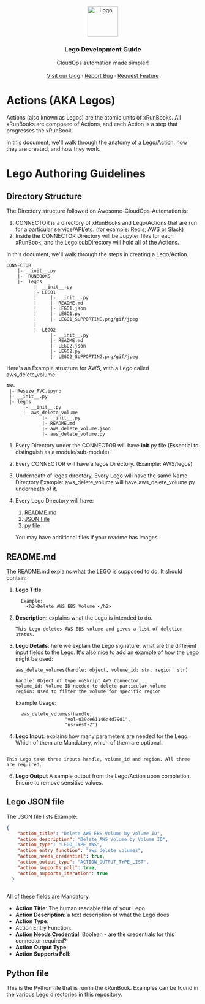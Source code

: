 
<p align="center">
  <a href="https://github.com/unskript/Awesome-CloudOps-Automation">
    <img src="https://unskript.com/assets/favicon.png" alt="Logo" width="80" height="80">
  </a>
<p align="center">
  <h3 align="center">Lego Development Guide</h3>
  <p align="center">
    CloudOps automation made simpler!
    <br />
    <br />
    <a href="https://medium.com/unskript">Visit our blog</a>
    ·
    <a href="https://github.com/unskript/Awesome-CloudOps-Automation/issues/new?assignees=&labels=&template=bug_report.md&title=">Report Bug</a>
    ·
    <a href="https://github.com/unskript/Awesome-CloudOps-Automation/issues/new?assignees=&labels=&template=feature_request.md&title=">Request Feature</a>
  </p>
</p>


# Actions (AKA Legos)

Actions (also known as Legos) are the atomic units of xRunBooks.  All xRunBooks are composed of Actions, and each Action is a step that progresses the xRunBook.

In this document, we'll walk through the anatomy of a Lego/Action, how they are created, and how they work.

# Lego Authoring Guidelines

## Directory Structure

The Directory structure followed on Awesome-CloudOps-Automation is:

1. CONNECTOR is a directory of xRunBooks and Lego/Actions that are run for a particular service/API/etc. (for example: Redis, AWS or Slack)
2. Inside the CONNECTOR Directory will be Jupyter files for each xRunBook, and the Lego subDirectory will hold all of the Actions.

In this document, we'll walk through the steps in creating a Lego/Action.

```
CONNECTOR
    |- __init__.py
    |-  RUNBOOKS 
    |-  legos
          |- __init__.py
          |- LEGO1
          |     |- __init__.py
          |     |- README.md
          |     |- LEGO1.json 
          |     |- LEGO1.py
          |     |- LEGO1_SUPPORTING.png/gif/jpeg 
          | 
          |- LEGO2
                |- __init__.py
                |- README.md
                |- LEGO2.json
                |- LEGO2.py
                |- LEGO2_SUPPORTING.png/gif/jpeg 
```          
          
          
Here's an Example structure for AWS, with a Lego called aws_delete_volume:
```
AWS
 |- Resize_PVC.ipynb
 |- __init__.py
 |- legos
      |- __init__.py
      |- aws_delete_volume
             |- __init__.py
             |- README.md
             |- aws_delete_volume.json
             |- aws_delete_volume.py

```

 1. Every Directory under the CONNECTOR will have __init__.py file (Essential to distinguish as a module/sub-module)

 2. Every CONNECTOR will have a legos Directory. (Example: AWS/legos)

 3. Underneath of legos directory, Every Lego will have the same Name Directory Example: aws_delete_volume will have aws_delete_volume.py underneath of it. 

 4. Every Lego Directory will have:
    1. [README.md](#readmemd)
    2. [JSON File](#json-file)
    3. [py file](#python-file) 
    
    You may have additional files if your readme has images.


## README.md

The  README.md explains what the LEGO is supposed to do, It should contain:

  1. **Lego Title** 
      ```
        Example:
          <h2>Delete AWS EBS Volume </h2>
      ```

  2.  **Description**: explains what the Lego is intended to do.

      ```
      This Lego deletes AWS EBS volume and gives a list of deletion status.
      ```

  3. **Lego Details**: here we explain the Lego signature, what are the different input fields to the Lego.  It's also nice to add an example of how the Lego might be used:

      ```
      aws_delete_volumes(handle: object, volume_id: str, region: str)

      handle: Object of type unSkript AWS Connector
      volume_id: Volume ID needed to delete particular volume
      region: Used to filter the volume for specific region
      ```
        
      Example Usage:

           aws_delete_volumes(handle,
                           "vol-039ce61146a4d7901",
                           "us-west-2")
    
 5. **Lego Input**: explains how many parameters are needed for the Lego. Which of them are Mandatory, which of them are optional. 

 ```

This Lego take three inputs handle, volume_id and region. All three are required.
 ```

 6. **Lego Output** A sample output from the Lego/Action upon completion.  Ensure to remove sensitive values. 


## Lego JSON file

The JSON file lists 
Example:

```json
{
    "action_title": "Delete AWS EBS Volume by Volume ID",
    "action_description": "Delete AWS Volume by Volume ID",
    "action_type": "LEGO_TYPE_AWS",
    "action_entry_function": "aws_delete_volumes",
    "action_needs_credential": true,
    "action_output_type": "ACTION_OUTPUT_TYPE_LIST",
    "action_supports_poll": true,
    "action_supports_iteration": true
  }
  
```
All of these fields are Mandatory.

* **Action Title**: The human readable title of your Lego
* **Action Description**: a text description of what the Lego does
* **Action Type**:
* Action Entry Function:
* **Action Needs Credential**: Boolean - are the credentials for this connector required?
* **Action Output Type**:
* **Action Supports Poll**:


## Python file

This is the Python file that is run in the xRunBook.  Examples can be found in the various Lego directories in this repository.


##